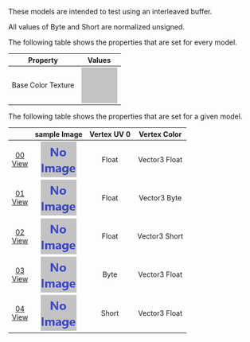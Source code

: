 These models are intended to test using an interleaved buffer.  

All values of Byte and Short are normalized unsigned.  

The following table shows the properties that are set for every model.  

| Property | **Values** |
| :---: | :---: |
| Base Color Texture | [<img src="Thumbnails/BaseColor_Grey.png" align="middle">](Textures/BaseColor_Grey.png) |


The following table shows the properties that are set for a given model.  

|   | sample Image | Vertex UV 0 | Vertex Color |
| :---: | :---: | :---: | :---: |
| [00](Buffer_Interleaved_00.gltf)<br>[View](https://bghgary.github.io/glTF-Asset-Generator/Preview/BabylonJS/?fileName=Buffer_Interleaved_00.gltf) | [<img src="Thumbnails/Buffer_Interleaved_00.png" align="middle">](SampleImages/Buffer_Interleaved_00.png) | Float | Vector3 Float |
| [01](Buffer_Interleaved_01.gltf)<br>[View](https://bghgary.github.io/glTF-Asset-Generator/Preview/BabylonJS/?fileName=Buffer_Interleaved_01.gltf) | [<img src="Thumbnails/Buffer_Interleaved_01.png" align="middle">](SampleImages/Buffer_Interleaved_01.png) | Float | Vector3 Byte |
| [02](Buffer_Interleaved_02.gltf)<br>[View](https://bghgary.github.io/glTF-Asset-Generator/Preview/BabylonJS/?fileName=Buffer_Interleaved_02.gltf) | [<img src="Thumbnails/Buffer_Interleaved_02.png" align="middle">](SampleImages/Buffer_Interleaved_02.png) | Float | Vector3 Short |
| [03](Buffer_Interleaved_03.gltf)<br>[View](https://bghgary.github.io/glTF-Asset-Generator/Preview/BabylonJS/?fileName=Buffer_Interleaved_03.gltf) | [<img src="Thumbnails/Buffer_Interleaved_03.png" align="middle">](SampleImages/Buffer_Interleaved_03.png) | Byte | Vector3 Float |
| [04](Buffer_Interleaved_04.gltf)<br>[View](https://bghgary.github.io/glTF-Asset-Generator/Preview/BabylonJS/?fileName=Buffer_Interleaved_04.gltf) | [<img src="Thumbnails/Buffer_Interleaved_04.png" align="middle">](SampleImages/Buffer_Interleaved_04.png) | Short | Vector3 Float |
 
